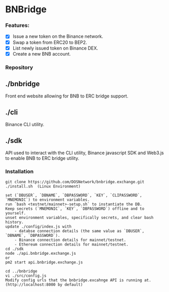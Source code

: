 # BNBridge

### Features:
- [x] Issue a new token on the Binance network.
- [x] Swap a token from ERC20 to BEP2.
- [x] List newly issued token on Binance DEX.
- [x] Create a new BNB account.

### Repository
## ./bnbridge
Front end website allowing for BNB to ERC bridge support.

## ./cli
Binance CLI utility.

## ./sdk
API used to interact with the CLI utility, Binance javascript SDK and Web3.js to enable BNB to ERC bridge utility.


### Installation
    git clone https://github.com/DOSNetwork/bnbridge.exchange.git
    ./install.sh  (Linux Environment)

    set (`DBUSER`, `DBNAME`, `DBPASSWORD`, `KEY`, `CLIPASSWORD`, `MNEMONIC`) to environment variables.
    run `bash <testnet/mainnet>-setup.sh` to instantiate the DB.
    Keep secrets (`MNEMONIC`, `KEY`, `DBPASSWORD`) offline and to yourself.
    unset environment variables, specifically secrets, and clear bash history.
    update ./config/index.js with
        - databse connection details (the same value as `DBUSER`, `DBNAME`, `DBPASSWORD`).
        - Binance connection details for mainnet/testnet.
        - Ethereum connection details for mainnet/testnet.
    cd ./sdk
    node ./api.bnbridge.exchange.js
    or
    pm2 start api.bnbridge.exchange.js

    cd ../bnbridge
    vi ./src/config.js
    Modify config urls that the bnbridge.excahnge API is running at. (http://localhost:8000 by default)
